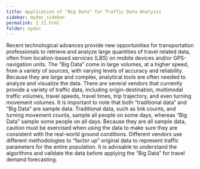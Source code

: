```yaml
---
title: Application of "Big Data" for Traffic Data Analysis
sidebar: mydoc_sidebar
permalink: 2_11.html
folder: mydoc
---
```


<style>
  div{text-align: justify;}
</style>

Recent technological advances provide new opportunities for transportation professionals to retrieve and analyze large quantities of travel related data, often from location-based services (LBS) on mobile devices and/or GPS-navigation units. The “Big Data” come in large volumes, at a higher speed, from a variety of sources, with varying levels of accuracy and reliability. Because they are large and complex, analytical tools are often needed to analyze and visualize the data. There are several vendors that currently provide a variety of traffic data, including origin-destination, multimodal traffic volumes, travel speeds, travel times, trip trajectory, and even turning movement volumes. It is important to note that both “traditional data” and “Big Data” are sample data. Traditional data, such as link counts, and turning movement counts, sample all people on some days, whereas “Big Data” sample some people on all days. Because they are all sample data, caution must be exercised when using the data to make sure they are consistent with the real-world ground conditions. Different vendors use different methodologies to “factor up” original data to represent traffic parameters for the entire population. It is advisable to understand the algorithms and validate the data before applying the “Big Data” for travel demand forecasting.